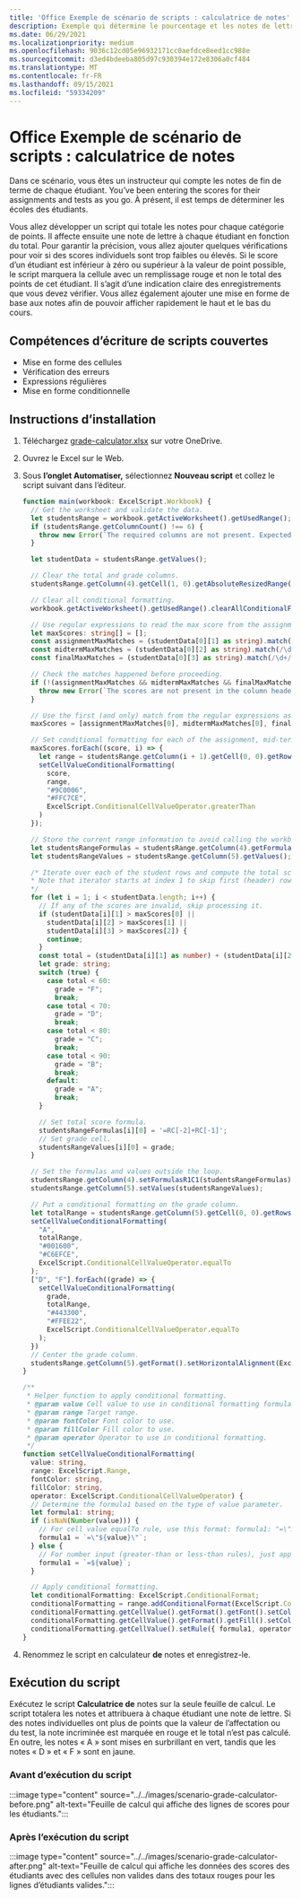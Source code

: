 ```yaml
---
title: 'Office Exemple de scénario de scripts : calculatrice de notes'
description: Exemple qui détermine le pourcentage et les notes de lettre d’une classe d’étudiants.
ms.date: 06/29/2021
ms.localizationpriority: medium
ms.openlocfilehash: 9036c12cd05e96932171cc0aefdce8eed1cc988e
ms.sourcegitcommit: d3ed4bdeeba805d97c930394e172e8306a0cf484
ms.translationtype: MT
ms.contentlocale: fr-FR
ms.lasthandoff: 09/15/2021
ms.locfileid: "59334209"
---
```

# <a name="office-scripts-sample-scenario-grade-calculator"></a>Office Exemple de scénario de scripts : calculatrice de notes

Dans ce scénario, vous êtes un instructeur qui compte les notes de fin de terme de chaque étudiant. You’ve been entering the scores for their assignments and tests as you go. À présent, il est temps de déterminer les écoles des étudiants.

Vous allez développer un script qui totale les notes pour chaque catégorie de points. Il affecte ensuite une note de lettre à chaque étudiant en fonction du total. Pour garantir la précision, vous allez ajouter quelques vérifications pour voir si des scores individuels sont trop faibles ou élevés. Si le score d’un étudiant est inférieur à zéro ou supérieur à la valeur de point possible, le script marquera la cellule avec un remplissage rouge et non le total des points de cet étudiant. Il s’agit d’une indication claire des enregistrements que vous devez vérifier. Vous allez également ajouter une mise en forme de base aux notes afin de pouvoir afficher rapidement le haut et le bas du cours.

## <a name="scripting-skills-covered"></a>Compétences d’écriture de scripts couvertes

- Mise en forme des cellules
- Vérification des erreurs
- Expressions régulières
- Mise en forme conditionnelle

## <a name="setup-instructions"></a>Instructions d’installation

1. Téléchargez <a href="grade-calculator.xlsx">grade-calculator.xlsx</a> sur votre OneDrive.

1. Ouvrez le Excel sur le Web.

1. Sous **l’onglet Automatiser,** sélectionnez **Nouveau script** et collez le script suivant dans l’éditeur.

    ```TypeScript
    function main(workbook: ExcelScript.Workbook) {
      // Get the worksheet and validate the data.
      let studentsRange = workbook.getActiveWorksheet().getUsedRange();
      if (studentsRange.getColumnCount() !== 6) {
        throw new Error(`The required columns are not present. Expected column headers: "Student ID | Assignment score | Mid-term | Final | Total | Grade"`);
      }

      let studentData = studentsRange.getValues();

      // Clear the total and grade columns.
      studentsRange.getColumn(4).getCell(1, 0).getAbsoluteResizedRange(studentData.length - 1, 2).clear();

      // Clear all conditional formatting.
      workbook.getActiveWorksheet().getUsedRange().clearAllConditionalFormats();

      // Use regular expressions to read the max score from the assignment, mid-term, and final scores columns.
      let maxScores: string[] = [];
      const assignmentMaxMatches = (studentData[0][1] as string).match(/\d+/);
      const midtermMaxMatches = (studentData[0][2] as string).match(/\d+/);
      const finalMaxMatches = (studentData[0][3] as string).match(/\d+/);

      // Check the matches happened before proceeding.
      if (!(assignmentMaxMatches && midtermMaxMatches && finalMaxMatches)) {
        throw new Error(`The scores are not present in the column headers. Expected format: "Assignments (n)|Mid-term (n)|Final (n)"`);
      }

      // Use the first (and only) match from the regular expressions as the max scores.
      maxScores = [assignmentMaxMatches[0], midtermMaxMatches[0], finalMaxMatches[0]];

      // Set conditional formatting for each of the assignment, mid-term, and final scores columns.
      maxScores.forEach((score, i) => {
        let range = studentsRange.getColumn(i + 1).getCell(0, 0).getRowsBelow(studentData.length - 1);
        setCellValueConditionalFormatting(
          score,
          range,
          "#9C0006",
          "#FFC7CE",
          ExcelScript.ConditionalCellValueOperator.greaterThan
        )
      });

      // Store the current range information to avoid calling the workbook in the loop.
      let studentsRangeFormulas = studentsRange.getColumn(4).getFormulasR1C1();
      let studentsRangeValues = studentsRange.getColumn(5).getValues();

      /* Iterate over each of the student rows and compute the total score and letter grade.
      * Note that iterator starts at index 1 to skip first (header) row.
      */
      for (let i = 1; i < studentData.length; i++) {
        // If any of the scores are invalid, skip processing it.
        if (studentData[i][1] > maxScores[0] ||
          studentData[i][2] > maxScores[1] ||
          studentData[i][3] > maxScores[2]) {
          continue;
        }
        const total = (studentData[i][1] as number) + (studentData[i][2] as number) + (studentData[i][3] as number);
        let grade: string;
        switch (true) {
          case total < 60:
            grade = "F";
            break;
          case total < 70:
            grade = "D";
            break;
          case total < 80:
            grade = "C";
            break;
          case total < 90:
            grade = "B";
            break;
          default:
            grade = "A";
            break;
        }
    
        // Set total score formula.
        studentsRangeFormulas[i][0] = '=RC[-2]+RC[-1]';
        // Set grade cell.
        studentsRangeValues[i][0] = grade;
      }

      // Set the formulas and values outside the loop.
      studentsRange.getColumn(4).setFormulasR1C1(studentsRangeFormulas);
      studentsRange.getColumn(5).setValues(studentsRangeValues);

      // Put a conditional formatting on the grade column.
      let totalRange = studentsRange.getColumn(5).getCell(0, 0).getRowsBelow(studentData.length - 1);
      setCellValueConditionalFormatting(
        "A",
        totalRange,
        "#001600",
        "#C6EFCE",
        ExcelScript.ConditionalCellValueOperator.equalTo
      );
      ["D", "F"].forEach((grade) => {
        setCellValueConditionalFormatting(
          grade,
          totalRange,
          "#443300",
          "#FFEE22",
          ExcelScript.ConditionalCellValueOperator.equalTo
        );
      })
      // Center the grade column.
      studentsRange.getColumn(5).getFormat().setHorizontalAlignment(ExcelScript.HorizontalAlignment.center);
    }

    /**
     * Helper function to apply conditional formatting.
     * @param value Cell value to use in conditional formatting formula1.
     * @param range Target range.
     * @param fontColor Font color to use.
     * @param fillColor Fill color to use.
     * @param operator Operator to use in conditional formatting.
     */
    function setCellValueConditionalFormatting(
      value: string,
      range: ExcelScript.Range,
      fontColor: string,
      fillColor: string,
      operator: ExcelScript.ConditionalCellValueOperator) {
      // Determine the formula1 based on the type of value parameter.
      let formula1: string;
      if (isNaN(Number(value))) {
        // For cell value equalTo rule, use this format: formula1: "=\"A\"",
        formula1 = `=\"${value}\"`;
      } else {
        // For number input (greater-than or less-than rules), just append '='.
        formula1 = `=${value}`;
      }

      // Apply conditional formatting.
      let conditionalFormatting: ExcelScript.ConditionalFormat;
      conditionalFormatting = range.addConditionalFormat(ExcelScript.ConditionalFormatType.cellValue);
      conditionalFormatting.getCellValue().getFormat().getFont().setColor(fontColor);
      conditionalFormatting.getCellValue().getFormat().getFill().setColor(fillColor);
      conditionalFormatting.getCellValue().setRule({ formula1, operator });
    }
    ```

1. Renommez le script en calculateur **de** notes et enregistrez-le.

## <a name="running-the-script"></a>Exécution du script

Exécutez le script **Calculatrice de** notes sur la seule feuille de calcul. Le script totalera les notes et attribuera à chaque étudiant une note de lettre. Si des notes individuelles ont plus de points que la valeur de l’affectation ou du test, la note incriminée est marquée en rouge et le total n’est pas calculé. En outre, les notes « A » sont mises en surbrillant en vert, tandis que les notes « D » et « F » sont en jaune.

### <a name="before-running-the-script"></a>Avant d’exécution du script

:::image type="content" source="../../images/scenario-grade-calculator-before.png" alt-text="Feuille de calcul qui affiche des lignes de scores pour les étudiants.":::

### <a name="after-running-the-script"></a>Après l’exécution du script

:::image type="content" source="../../images/scenario-grade-calculator-after.png" alt-text="Feuille de calcul qui affiche les données des scores des étudiants avec des cellules non valides dans des totaux rouges pour les lignes d’étudiants valides.":::
